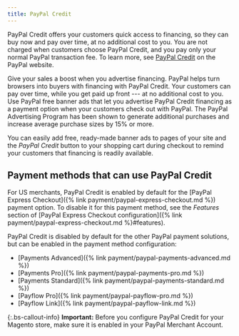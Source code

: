 ```yaml
---
title: PayPal Credit
---
```


PayPal Credit offers your customers quick access to financing, so they can buy now and pay over time, at no additional cost to you. You are not charged when customers choose PayPal Credit, and you pay only your normal PayPal transaction fee. To learn more, see [PayPal Credit][1] on the PayPal website.

Give your sales a boost when you advertise financing. PayPal helps turn browsers into buyers with financing with PayPal Credit. Your customers can pay over time, while you get paid up front --- at no additional cost to you. Use PayPal free banner ads that let you advertise PayPal Credit financing as a payment option when your customers check out with PayPal. The PayPal Advertising Program has been shown to generate additional purchases and increase average purchase sizes by 15% or more.

You can easily add free, ready-made banner ads to pages of your site and the _PayPal Credit_ button to your shopping cart during checkout to remind your customers that financing is readily available.

## Payment methods that can use PayPal Credit

For US merchants, PayPal Credit is enabled by default for the [PayPal Express Checkout]({% link payment/paypal-express-checkout.md %}) payment option. To disable it for this payment method, see the _Features_ section of [PayPal Express Checkout configuration]({% link payment/paypal-express-checkout.md %}#features).

PayPal Credit is disabled by default for the other PayPal payment solutions, but can be enabled in the payment method configuration:

- [Payments Advanced]({% link payment/paypal-payments-advanced.md %})
- [Payments Pro]({% link payment/paypal-payments-pro.md %})
- [Payments Standard]({% link payment/paypal-payments-standard.md %})
- [Payflow Pro]({% link payment/paypal-payflow-pro.md %})
- [Payflow Link]({% link payment/paypal-payflow-link.md %})

{:.bs-callout-info}
**Important:** Before you configure PayPal Credit for your Magento store, make sure it is enabled in your PayPal Merchant Account.

[1]: https://www.paypal.com/us/webapps/mpp/promotional-financing
